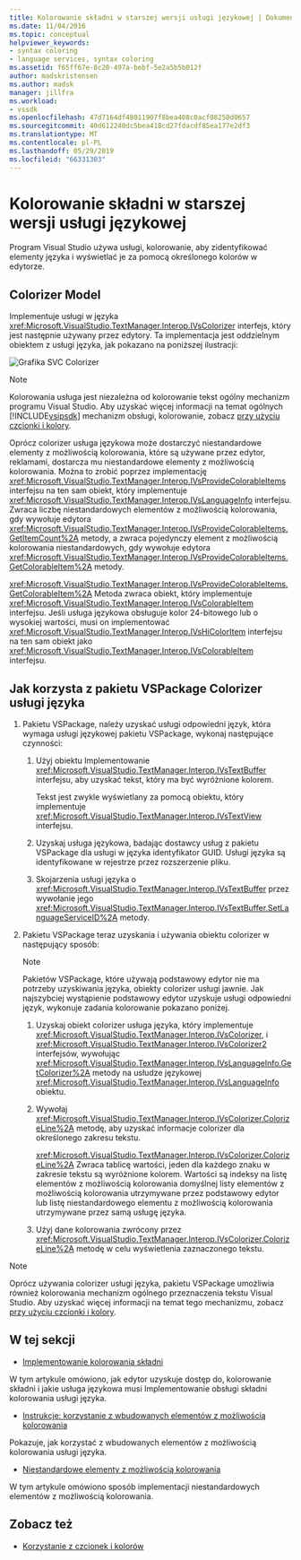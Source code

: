 ```yaml
---
title: Kolorowanie składni w starszej wersji usługi językowej | Dokumentacja firmy Microsoft
ms.date: 11/04/2016
ms.topic: conceptual
helpviewer_keywords:
- syntax coloring
- language services, syntax coloring
ms.assetid: f65ff67e-8c20-497a-bebf-5e2a5b5b012f
author: madskristensen
ms.author: madsk
manager: jillfra
ms.workload:
- vssdk
ms.openlocfilehash: 47d7164df48011907f8bea408c0acf08250d0657
ms.sourcegitcommit: 40d612240dc5bea418cd27fdacdf85ea177e2df3
ms.translationtype: MT
ms.contentlocale: pl-PL
ms.lasthandoff: 05/29/2019
ms.locfileid: "66331303"
---
```

# <a name="syntax-coloring-in-a-legacy-language-service"></a>Kolorowanie składni w starszej wersji usługi językowej

Program Visual Studio używa usługi, kolorowanie, aby zidentyfikować elementy języka i wyświetlać je za pomocą określonego kolorów w edytorze.

## <a name="colorizer-model"></a>Colorizer Model
 Implementuje usługi w języka <xref:Microsoft.VisualStudio.TextManager.Interop.IVsColorizer> interfejs, który jest następnie używany przez edytory. Ta implementacja jest oddzielnym obiektem z usługi języka, jak pokazano na poniższej ilustracji:

 ![Grafika SVC Colorizer](../../extensibility/internals/media/figlgsvccolorizer.gif)

> [!NOTE]
> Kolorowania usługa jest niezależna od kolorowanie tekst ogólny mechanizm programu Visual Studio. Aby uzyskać więcej informacji na temat ogólnych [!INCLUDE[vsipsdk](../../extensibility/includes/vsipsdk_md.md)] mechanizm obsługi, kolorowanie, zobacz [przy użyciu czcionki i kolory](../../extensibility/using-fonts-and-colors.md).

 Oprócz colorizer usługa językowa może dostarczyć niestandardowe elementy z możliwością kolorowania, które są używane przez edytor, reklamami, dostarcza mu niestandardowe elementy z możliwością kolorowania. Można to zrobić poprzez implementację <xref:Microsoft.VisualStudio.TextManager.Interop.IVsProvideColorableItems> interfejsu na ten sam obiekt, który implementuje <xref:Microsoft.VisualStudio.TextManager.Interop.IVsLanguageInfo> interfejsu. Zwraca liczbę niestandardowych elementów z możliwością kolorowania, gdy wywołuje edytora <xref:Microsoft.VisualStudio.TextManager.Interop.IVsProvideColorableItems.GetItemCount%2A> metody, a zwraca pojedynczy element z możliwością kolorowania niestandardowych, gdy wywołuje edytora <xref:Microsoft.VisualStudio.TextManager.Interop.IVsProvideColorableItems.GetColorableItem%2A> metody.

 <xref:Microsoft.VisualStudio.TextManager.Interop.IVsProvideColorableItems.GetColorableItem%2A> Metoda zwraca obiekt, który implementuje <xref:Microsoft.VisualStudio.TextManager.Interop.IVsColorableItem> interfejsu. Jeśli usługa językowa obsługuje kolor 24-bitowego lub o wysokiej wartości, musi on implementować <xref:Microsoft.VisualStudio.TextManager.Interop.IVsHiColorItem> interfejsu na ten sam obiekt jako <xref:Microsoft.VisualStudio.TextManager.Interop.IVsColorableItem> interfejsu.

## <a name="how-a-vspackage-uses-a-language-service-colorizer"></a>Jak korzysta z pakietu VSPackage Colorizer usługi języka

1. Pakietu VSPackage, należy uzyskać usługi odpowiedni język, która wymaga usługi językowej pakietu VSPackage, wykonaj następujące czynności:

    1. Użyj obiektu Implementowanie <xref:Microsoft.VisualStudio.TextManager.Interop.IVsTextBuffer> interfejsu, aby uzyskać tekst, który ma być wyróżnione kolorem.

         Tekst jest zwykle wyświetlany za pomocą obiektu, który implementuje <xref:Microsoft.VisualStudio.TextManager.Interop.IVsTextView> interfejsu.

    2. Uzyskaj usługa językowa, badając dostawcy usług z pakietu VSPackage dla usługi w języka identyfikator GUID. Usługi języka są identyfikowane w rejestrze przez rozszerzenie pliku.

    3. Skojarzenia usługi języka o <xref:Microsoft.VisualStudio.TextManager.Interop.IVsTextBuffer> przez wywołanie jego <xref:Microsoft.VisualStudio.TextManager.Interop.IVsTextBuffer.SetLanguageServiceID%2A> metody.

2. Pakietu VSPackage teraz uzyskania i używania obiektu colorizer w następujący sposób:

    > [!NOTE]
    > Pakietów VSPackage, które używają podstawowy edytor nie ma potrzeby uzyskiwania języka, obiekty colorizer usługi jawnie. Jak najszybciej wystąpienie podstawowy edytor uzyskuje usługi odpowiedni język, wykonuje zadania kolorowanie pokazano poniżej.

    1. Uzyskaj obiekt colorizer usługa języka, który implementuje <xref:Microsoft.VisualStudio.TextManager.Interop.IVsColorizer>, i <xref:Microsoft.VisualStudio.TextManager.Interop.IVsColorizer2> interfejsów, wywołując <xref:Microsoft.VisualStudio.TextManager.Interop.IVsLanguageInfo.GetColorizer%2A> metody na usłudze językowej <xref:Microsoft.VisualStudio.TextManager.Interop.IVsLanguageInfo> obiektu.

    2. Wywołaj <xref:Microsoft.VisualStudio.TextManager.Interop.IVsColorizer.ColorizeLine%2A> metodę, aby uzyskać informacje colorizer dla określonego zakresu tekstu.

         <xref:Microsoft.VisualStudio.TextManager.Interop.IVsColorizer.ColorizeLine%2A> Zwraca tablicę wartości, jeden dla każdego znaku w zakresie tekstu są wyróżnione kolorem. Wartości są indeksy na listę elementów z możliwością kolorowania domyślnej listy elementów z możliwością kolorowania utrzymywane przez podstawowy edytor lub listę niestandardowego elementu z możliwością kolorowania utrzymywane przez samą usługę języka.

    3. Użyj dane kolorowania zwrócony przez <xref:Microsoft.VisualStudio.TextManager.Interop.IVsColorizer.ColorizeLine%2A> metodę w celu wyświetlenia zaznaczonego tekstu.

> [!NOTE]
> Oprócz używania colorizer usługi języka, pakietu VSPackage umożliwia również kolorowania mechanizm ogólnego przeznaczenia tekstu Visual Studio. Aby uzyskać więcej informacji na temat tego mechanizmu, zobacz [przy użyciu czcionki i kolory](../../extensibility/using-fonts-and-colors.md).

## <a name="in-this-section"></a>W tej sekcji
- [Implementowanie kolorowania składni](../../extensibility/internals/implementing-syntax-coloring.md)

 W tym artykule omówiono, jak edytor uzyskuje dostęp do, kolorowanie składni i jakie usługa językowa musi Implementowanie obsługi składni kolorowania usługi języka.

- [Instrukcje: korzystanie z wbudowanych elementów z możliwością kolorowania](../../extensibility/internals/how-to-use-built-in-colorable-items.md)

 Pokazuje, jak korzystać z wbudowanych elementów z możliwością kolorowania usługi języka.

- [Niestandardowe elementy z możliwością kolorowania](../../extensibility/internals/custom-colorable-items.md)

 W tym artykule omówiono sposób implementacji niestandardowych elementów z możliwością kolorowania.

## <a name="see-also"></a>Zobacz też

- [Korzystanie z czcionek i kolorów](../../extensibility/using-fonts-and-colors.md)